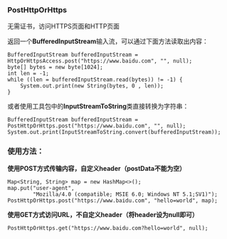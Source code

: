<h3>PostHttpOrHttps</h3>
<p>无需证书，访问HTTPS页面和HTTP页面</p>
<p>返回一个<b>BufferedInputStream</b>输入流，可以通过下面方法读取出内容：</p>

```
BufferedInputStream bufferedInputStream = HttpOrHttpsAccess.post("https://www.baidu.com", "", null);
byte[] bytes = new byte[1024];
int len = -1;
while ((len = bufferedInputStream.read(bytes)) != -1) {
    System.out.print(new String(bytes, 0 , len));
}
```

<p>或者使用工具包中的<b>InputStreamToString</b>类直接转换为字符串：</p>

```
BufferedInputStream bufferedInputStream = PostHttpOrHttps.post("https://www.baidu.com", "", null);
System.out.print(InputStreamToString.convert(bufferedInputStream));
```

<h3>使用方法：</h3>
<p><b>使用POST方式传输内容，自定义header（postData不能为空）</b><br>

```
Map<String, String> map = new HashMap<>();
map.put("user-agent",
        "Mozilla/4.0 (compatible; MSIE 6.0; Windows NT 5.1;SV1)");
PostHttpOrHttps.post("https://www.baidu.com", "hello=world", map);
```

</p>
<p><b>使用GET方式访问URL，不自定义header（将header设为null即可）</b><br>

```
PostHttpOrHttps.get("https://www.baidu.com?hello=world", null);
```

</p>